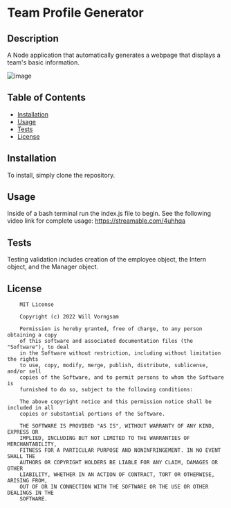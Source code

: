 # Team Profile Generator

## Description

A Node application that automatically generates a webpage that displays a team's basic information.

![image](https://user-images.githubusercontent.com/22924230/158520293-f981ce42-1803-40ff-b68a-3f2e0d8b4f52.png)


## Table of Contents

- [Installation](#installation)
- [Usage](#usage)
- [Tests](#tests)
- [License](#license)


## Installation

To install, simply clone the repository.

## Usage

Inside of a bash terminal run the index.js file to begin. See the following video link for complete usage:
https://streamable.com/4uhhqa

## Tests

Testing validation includes creation of the employee object, the Intern object, and the Manager object.



## License

        MIT License

        Copyright (c) 2022 Will Vorngsam
        
        Permission is hereby granted, free of charge, to any person obtaining a copy
        of this software and associated documentation files (the "Software"), to deal
        in the Software without restriction, including without limitation the rights
        to use, copy, modify, merge, publish, distribute, sublicense, and/or sell
        copies of the Software, and to permit persons to whom the Software is
        furnished to do so, subject to the following conditions:
        
        The above copyright notice and this permission notice shall be included in all
        copies or substantial portions of the Software.
        
        THE SOFTWARE IS PROVIDED "AS IS", WITHOUT WARRANTY OF ANY KIND, EXPRESS OR
        IMPLIED, INCLUDING BUT NOT LIMITED TO THE WARRANTIES OF MERCHANTABILITY,
        FITNESS FOR A PARTICULAR PURPOSE AND NONINFRINGEMENT. IN NO EVENT SHALL THE
        AUTHORS OR COPYRIGHT HOLDERS BE LIABLE FOR ANY CLAIM, DAMAGES OR OTHER
        LIABILITY, WHETHER IN AN ACTION OF CONTRACT, TORT OR OTHERWISE, ARISING FROM,
        OUT OF OR IN CONNECTION WITH THE SOFTWARE OR THE USE OR OTHER DEALINGS IN THE
        SOFTWARE.
